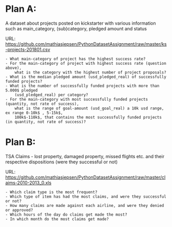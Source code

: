 # Plan A: 
A dataset about projects posted on kickstarter with various information such as main_category, (sub)category, pledged amount and status

URL: https://github.com/mathiasjepsen/PythonDatasetAssignment/raw/master/ks-projects-201801.csv

    - What main-category of project has the highest success rate?
    - For the main-category of project with highest success rate (question above), 
        what is the category with the highest number of project proposals?
    - What is the median pledged amount (usd_pledged_real) of successfully funded projects?
    - What is the number of successfully funded projects with more than 5.000$ pledged 
        (usd_pledged_real) per category?
    - For the main-category with most successfully funded projects (quantity, not rate of success), 
        what is the range of goal-amount (usd_goal_real) a 10k usd range, ex range 0-10k$ , 5-15k$, 
        100k$-110k$, that contains the most successfully funded projects (in quantity, not rate of success)?


# Plan B: 
TSA Claims - lost property, damaged property, missed flights etc. and their respective dispositions (were they      successful or not)
        
URL: https://github.com/mathiasjepsen/PythonDatasetAssignment/raw/master/claims-2010-2013_0.xls
  
    - Which claim type is the most frequent?
    - Which type of item has had the most claims, and were they successful or not?
    - How many claims are made against each airline, and were they denied or approved?
    - Which hours of the day do claims get made the most?
    - In which month do the most claims get made?
